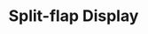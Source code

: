 ---
  id: "96"
  fieldLayoutId: "89"
  uid: "cdca5adf-7575-4ad1-9451-993373bc92ae"
  enabled: "1"
  archived: "0"
  dateCreated: "2017-10-07 20:47:53"
  dateUpdated: "2019-01-28 02:47:19"
  siteSettingsId: "96"
  slug: "looping-feed-state"
  siteId: "1"
  uri: "patterns/ios/entry/looping-feed-state"
  enabledForSite: "1"
  sectionId: "2"
  typeId: "2"
  authorId: "1"
  postDate: "2017-10-07 20:47:00"
  expiryDate: null
  contentId: "96"
  title: "Split-flap Display"
  field_allColorsComputed: null
  field_allColorsComputedIllustration: null
  field_allColorsComputedThumbnail: null
  field_appDescription: null
  field_appDescriptionSentiment: null
  field_audio: "0"
  field_authorFaq: null
  field_bgThumbPosition: "center center"
  field_body: null
  field_captureSize: null
  field_categoriesRaw: "visibility,optimized real estate,labeling,"
  field_categoryInPlainText: null
  field_coldThumbTransform: null
  field_colorPalette: null
  field_contributorName: null
  field_contributorUrl: null
  field_coverColor: null
  field_dominantColor: null
  field_externalContributor: "0"
  field_fetchWebsiteData: null
  field_fullName: null
  field_gfycatSource: "UnlinedGivingBarracuda"
  field_gif: "1"
  field_gumletUrl: null
  field_gumletUrlNoPreParse: null
  field_howHelps: "<p><strong>Optimized Real Estate and Visibility</strong>. </p><p>This solution enhances the optimizes the space and visibility of the user interface in areas where there are limitations on the amount of characters or pixels that can be rendered.</p><p>This solution help the users by providing them necessary statuses without sacrificing content real estate, which means that users can consume the content and get other relative data to that piece of content (in this case the lack of comments).</p><p>Although, in this case the solution is mainly a Call to Action that invites the users to comment, this type of rolling text can be used to provide further information to the user in situations where the amount of real estate is limited. </p>"
  field_howWorks: "<p>When users are scrolling through their news feed they will likely find content that has not interactions yet. LinkedIn uses the same are where it displays the number of comments and likes, to display a message that informs the users about the current state of that specific piece of content and Call to Action that invites the users to comment.</p><p>Since there's a limitation in the amount of available horizontal real estate and container that limits the available vertical real estate, LinkedIn uses a type of transition that resembles the \"split-flap displays\" that can be found in airports, train stations and flip clocks.</p><p>This type of transition allows the app to show a long string of text in a limited container by splitting into two looping states.</p>"
  field_iconColors: null
  field_iconComputedColors: null
  field_illustrationSource: null
  field_imagePathRaw: ""
  field_imageTextOcr: null
  field_depthArticleBody: null
  field_lpSentimentScore: null
  field_lpUrl: null
  field_mediaEmbed: null
  field_mobileId: null
  field_mobileShotSrc: null
  field_newsObject: null
  field_pageFetchJsonString: null
  field_patternSrc: "LinkedIn"
  field_platformRaw: "iOS"
  field_qualityDescription: null
  field_rawResponse: null
  field_readingDuration: null
  field_readingDurationSeconds: null
  field_readingEaseLevel: null
  field_readingEaseScore: null
  field_references: null
  field_screenshotColors: null
  field_screenshotComputedColors: null
  field_sourceFromArchive: null
  field_strategyDescription: null
  field_thumbColors: null
  field_thumbVideoUrl: "zphwx"
  field_webDescription: null
  field_webTitle: null
  field_what: "<p>This is a mobile specific solution that LinkedIn (and other apps like Facebook) uses to optimize the available screen real estate in specific layouts like content screens and feeds.</p>"
  root: null
  lft: null
  rgt: null
  level: null
  structureId: null
  layout: layouts/post.njk
---
